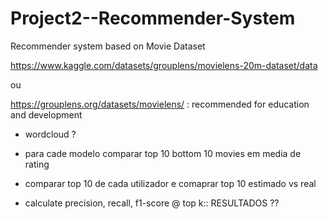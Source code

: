 # Project2--Recommender-System

Recommender system based on Movie Dataset

https://www.kaggle.com/datasets/grouplens/movielens-20m-dataset/data

ou

https://grouplens.org/datasets/movielens/ : recommended for education and development

- wordcloud ?


- para cade modelo comparar top 10 bottom 10 movies em media de rating

- comparar top 10 de cada utilizador e comaprar top 10 estimado vs real

- calculate precision, recall, f1-score @ top k:: RESULTADOS ??